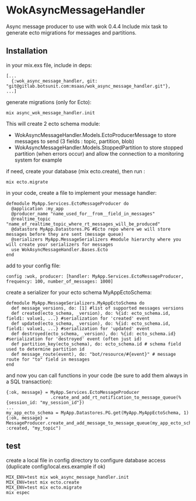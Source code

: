 # WokAsyncMessageHandler

Async message producer to use with wok 0.4.4
Include mix task to generate ecto migrations for messages and partitions.

## Installation

in your mix.exs file, include in deps:
```
[...
  {:wok_async_message_handler, git: "git@gitlab.botsunit.com:msaas/wok_async_message_handler.git"},
...]
```

generate migrations (only for Ecto):
```
mix async_wok_message_handler.init
```
This will create 2 ecto schema module:
- WokAsyncMessageHandler.Models.EctoProducerMessage to store messages to send (3 fields : topic, partition, blob)
- WokAsyncMessageHandler.Models.StoppedPartition to store stopped partition (when errors occur) and allow the connection to a monitoring system for example

if need, create your database (mix ecto.create), then run :
```
mix ecto.migrate
```

in your code, create a file to implement your message handler:
```
defmodule MyApp.Services.EctoMessageProducer do
  @application :my_app
  @producer_name "name_used_for__from__field_in_messages"
  @realtime_topic "name_of_realtime_topic_where_rt_messages_will_be_produced"
  @datastore MyApp.Datastores.PG #Ecto repo where we will store messages before they are sent (message queue)
  @serializers MyApp.MessageSerializers #module hierarchy where you will create your serializers for messages
  use WokAsyncMessageHandler.Bases.Ecto
end
```

add to your config file:
```
config :wok, producer: [handler: MyApp.Services.EctoMessageProducer, frequency: 100, number_of_messages: 1000]
```

create a serializer for your ecto schema MyAppEctoSchema:
```
defmodule MyApp.MessageSerializers.MyAppEctoSchema do
  def message_versions, do: [1] #list of supported messages versions
  def created(ecto_schema, _version), do: %{id: ecto_schema.id, field1: value1, ...} #serialization for 'created' event
  def updated(ecto_schema, _version), do: %{id: ecto_schema.id, field1: value1, ...} #serialization for 'updated' event
  def destroyed(ecto_schema, _version), do: %{id: ecto_schema.id} #serialization for 'destroyed' event (often just id)
  def partition_key(ecto_schema), do: ecto_schema.id # schema field used to determine partition id
  def message_route(event), do: "bot/resource/#{event}" # message route for "to" field in messages
end
```

and now you can call functions in your code (be sure to add them always in a SQL transaction):
```
{:ok, message} = MyApp.Services.EctoMessageProducer
                 .create_and_add_rt_notification_to_message_queue(%{session_id: "my_session_id"})
...
my_app_ecto_schema = MyApp.Datastores.PG.get(MyApp.MyAppEctoSchema, 1)
{:ok, message} = MessageProducer.create_and_add_message_to_message_queue(my_app_ecto_schema, :created, "my_topic")
```

## test

create a local file in config directory to configure database access (duplicate config/local.exs.example if ok)
```
MIX_ENV=test mix wok_async_message_handler.init
MIX_ENV=test mix ecto.create
MIX_ENV=test mix ecto.migrate
mix espec
```
